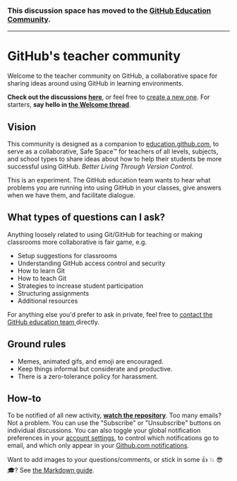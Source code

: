 ### This discussion space has moved to the [GitHub Education Community](https://education.github.community).

----

# GitHub's teacher community

Welcome to the teacher community on GitHub, a collaborative space for sharing ideas around using GitHub in learning environments.

**Check out the discussions [here](https://github.com/education/teachers/issues?direction=desc&sort=updated)**, or feel free to [create a new one](https://github.com/education/teachers/issues/new). For starters, **say hello in [the Welcome thread](https://github.com/education/teachers/issues/1)**.

## Vision

This community is designed as a companion to [education.github.com](https://education.github.com), to serve as a collaborative, Safe Space:tm: for teachers of all levels, subjects, and school types to share ideas about how to help their students be more successful using GitHub. *Better Living Through Version Control.*

This is an experiment. The GitHub education team wants to hear what problems you are running into using GitHub in your classes, give answers when we have them, and facilitate dialogue.

## What types of questions can I ask?

Anything loosely related to using Git/GitHub for teaching or making classrooms more collaborative is fair game, e.g.

* Setup suggestions for classrooms
* Understanding GitHub access control and security
* How to learn Git
* How to teach Git
* Strategies to increase student participation
* Structuring assignments
* Additional resources

For anything else you'd prefer to ask in private, feel free to [contact the GitHub education team ](https://education.github.com/contact) directly.

## Ground rules

* Memes, animated gifs, and emoji are encouraged.
* Keep things informal but considerate and productive.
* There is a zero-tolerance policy for harassment.

## How-to

To be notified of all new activity, [**watch the repository**](https://help.github.com/articles/watching-repositories).  Too many emails? Not a problem. You can use the "Subscribe" or "Unsubscribe" buttons on individual discussions. You can also toggle your global notification preferences in your [account settings](https://github.com/settings/notifications), to control which notifications go to email, and which only appear in your [Github.com notifications](https://github.com/notifications).

Want to add images to your questions/comments, or stick in some :+1: :boom: :sunglasses: :mortar_board:?  See [the Markdown guide](https://guides.github.com/features/mastering-markdown/).
